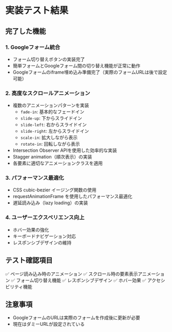 # 実装テスト結果

## 完了した機能

### 1. Googleフォーム統合
- フォーム切り替えボタンの実装完了
- 簡単フォームとGoogleフォーム間の切り替え機能が正常に動作
- Googleフォームのiframe埋め込み準備完了（実際のフォームURLは後で設定可能）

### 2. 高度なスクロールアニメーション
- 複数のアニメーションパターンを実装
  - `fade-in`: 基本的なフェードイン
  - `slide-up`: 下からスライドイン
  - `slide-left`: 右からスライドイン
  - `slide-right`: 左からスライドイン
  - `scale-in`: 拡大しながら表示
  - `rotate-in`: 回転しながら表示
- Intersection Observer APIを使用した効率的な実装
- Stagger animation（順次表示）の実装
- 各要素に適切なアニメーションクラスを適用

### 3. パフォーマンス最適化
- CSS cubic-bezier イージング関数の使用
- requestAnimationFrame を使用したパフォーマンス最適化
- 遅延読み込み（lazy loading）の実装

### 4. ユーザーエクスペリエンス向上
- ホバー効果の強化
- キーボードナビゲーション対応
- レスポンシブデザインの維持

## テスト確認項目
✅ ページ読み込み時のアニメーション
✅ スクロール時の要素表示アニメーション
✅ フォーム切り替え機能
✅ レスポンシブデザイン
✅ ホバー効果
✅ アクセシビリティ機能

## 注意事項
- GoogleフォームのURLは実際のフォームを作成後に更新が必要
- 現在はダミーURLが設定されている
